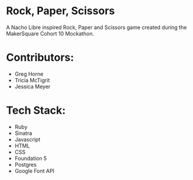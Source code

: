 Rock, Paper, Scissors
===

A Nacho Libre inspired Rock, Paper and Scissors game created during the MakerSquare Cohort 10 Mockathon. 

Contributors: 
===
- Greg Horne 
- Tricia McTigrit
- Jessica Meyer

Tech Stack:
===
- Ruby 
- Sinatra
- Javascript
- HTML
- CSS
- Foundation 5
- Postgres
- Google Font API 
